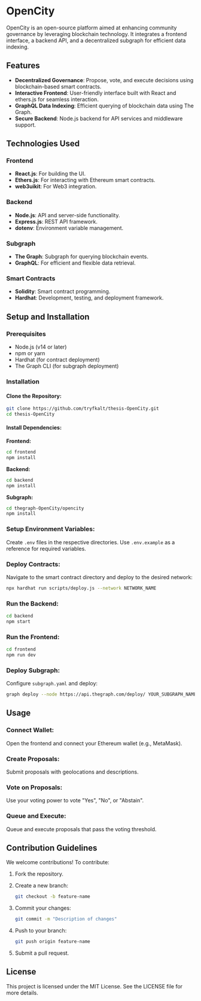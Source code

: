 # OpenCity

OpenCity is an open-source platform aimed at enhancing community governance by leveraging blockchain technology. It integrates a frontend interface, a backend API, and a decentralized subgraph for efficient data indexing.

## Features

- **Decentralized Governance**: Propose, vote, and execute decisions using blockchain-based smart contracts.
- **Interactive Frontend**: User-friendly interface built with React and ethers.js for seamless interaction.
- **GraphQL Data Indexing**: Efficient querying of blockchain data using The Graph.
- **Secure Backend**: Node.js backend for API services and middleware support.

## Technologies Used

### Frontend

- **React.js**: For building the UI.
- **Ethers.js**: For interacting with Ethereum smart contracts.
- **web3uikit**: For Web3 integration.

### Backend

- **Node.js**: API and server-side functionality.
- **Express.js**: REST API framework.
- **dotenv**: Environment variable management.

### Subgraph

- **The Graph**: Subgraph for querying blockchain events.
- **GraphQL**: For efficient and flexible data retrieval.

### Smart Contracts

- **Solidity**: Smart contract programming.
- **Hardhat**: Development, testing, and deployment framework.

## Setup and Installation

### Prerequisites

- Node.js (v14 or later)
- npm or yarn
- Hardhat (for contract deployment)
- The Graph CLI (for subgraph deployment)

### Installation

#### Clone the Repository:

```sh
git clone https://github.com/tryfkalt/thesis-OpenCity.git
cd thesis-OpenCity
```

#### Install Dependencies:

**Frontend:**

```sh
cd frontend
npm install
```

**Backend:**

```sh
cd backend
npm install
```

**Subgraph:**

```sh
cd thegraph-OpenCity/opencity
npm install
```

### Setup Environment Variables:

Create `.env` files in the respective directories. Use `.env.example` as a reference for required variables.

### Deploy Contracts:

Navigate to the smart contract directory and deploy to the desired network:

```sh
npx hardhat run scripts/deploy.js --network NETWORK_NAME
```

### Run the Backend:

```sh
cd backend
npm start
```

### Run the Frontend:

```sh
cd frontend
npm run dev
```

### Deploy Subgraph:

Configure `subgraph.yaml` and deploy:

```sh
graph deploy --node https://api.thegraph.com/deploy/ YOUR_SUBGRAPH_NAME
```

## Usage

### Connect Wallet:

Open the frontend and connect your Ethereum wallet (e.g., MetaMask).

### Create Proposals:

Submit proposals with geolocations and descriptions.

### Vote on Proposals:

Use your voting power to vote "Yes", "No", or "Abstain".

### Queue and Execute:

Queue and execute proposals that pass the voting threshold.

## Contribution Guidelines

We welcome contributions! To contribute:

1. Fork the repository.
2. Create a new branch:

    ```sh
    git checkout -b feature-name
    ```

3. Commit your changes:

    ```sh
    git commit -m "Description of changes"
    ```

4. Push to your branch:

    ```sh
    git push origin feature-name
    ```

5. Submit a pull request.

## License

This project is licensed under the MIT License. See the LICENSE file for more details.